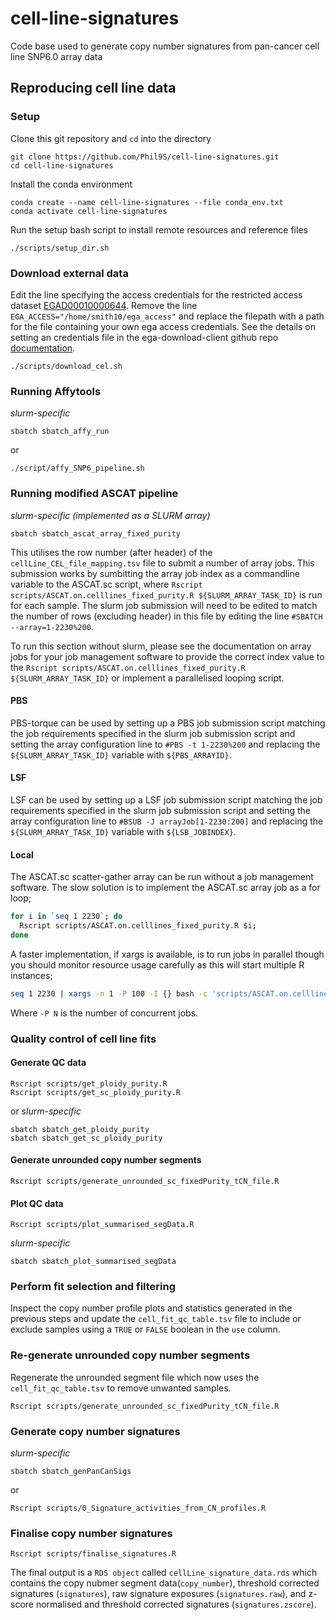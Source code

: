 # cell-line-signatures
Code base used to generate copy number signatures from pan-cancer cell line SNP6.0 array data
## Reproducing cell line data
### Setup
Clone this git repository and `cd` into the directory
```
git clone https://github.com/Phil9S/cell-line-signatures.git
cd cell-line-signatures
```
Install the conda environment
```
conda create --name cell-line-signatures --file conda_env.txt
conda activate cell-line-signatures
```
Run the setup bash script to install remote resources and reference files
```
./scripts/setup_dir.sh
```
### Download external data
Edit the line specifying the access credentials for the restricted access dataset [EGAD00010000644](https://ega-archive.org/datasets/EGAD00010000644). Remove the line `EGA_ACCESS="/home/smith10/ega_access"` and replace the filepath with a path for the file containing your own ega access credentials. See the details on setting an credentials file in the ega-download-client github repo [documentation](https://github.com/EGA-archive/ega-download-client#defining-credentials).
```
./scripts/download_cel.sh
```
### Running Affytools
_slurm-specific_
```
sbatch sbatch_affy_run
```
or
```
./script/affy_SNP6_pipeline.sh
```
### Running modified ASCAT pipeline
_slurm-specific (implemented as a SLURM array)_
```
sbatch sbatch_ascat_array_fixed_purity
```
This utilises the row number (after header) of the `cellLine_CEL_file_mapping.tsv` file to submit a number of array jobs. This submission works by sumbitting the array job index as a commandline variable to the ASCAT.sc script, where `Rscript scripts/ASCAT.on.celllines_fixed_purity.R ${SLURM_ARRAY_TASK_ID}` is run for each sample. The slurm job submission will need to be edited to match the number of rows (excluding header) in this file by editing the line `#SBATCH --array=1-2230%200`. 

To run this section without slurm, please see the documentation on array jobs for your job management software to provide the correct index value to the `Rscript scripts/ASCAT.on.celllines_fixed_purity.R ${SLURM_ARRAY_TASK_ID}`  or implement a parallelised looping script. 
#### PBS
PBS-torque can be used by setting up a PBS job submission script matching the job requirements specified in the slurm job submission script and setting the array configuration line to `#PBS -t 1-2230%200` and replacing the `${SLURM_ARRAY_TASK_ID}` variable with `${PBS_ARRAYID}`.
#### LSF
LSF can be used by setting up a LSF job submission script matching the job requirements specified in the slurm job submission script and setting the array configuration line to `#BSUB -J arrayJob[1-2230:200]` and replacing the `${SLURM_ARRAY_TASK_ID}` variable with `${LSB_JOBINDEX}`.
#### Local
The ASCAT.sc scatter-gather array can be run without a job management software. The slow solution is to implement the ASCAT.sc array job as a for loop;
```sh
for i in `seq 1 2230`; do
  Rscript scripts/ASCAT.on.celllines_fixed_purity.R $i;
done
```
A faster implementation, if xargs is available, is to run jobs in parallel though you should monitor resource usage carefully as this will start multiple R instances;
```sh
seq 1 2230 | xargs -n 1 -P 100 -I {} bash -c 'scripts/ASCAT.on.celllines_fixed_purity.R {}'
```
Where `-P N` is the number of concurrent jobs.
### Quality control of cell line fits
#### Generate QC data
```
Rscript scripts/get_ploidy_purity.R
Rscript scripts/get_sc_ploidy_purity.R
```
or 
_slurm-specific_
```
sbatch sbatch_get_ploidy_purity
sbatch sbatch_get_sc_ploidy_purity
```
#### Generate unrounded copy number segments
```
Rscript scripts/generate_unrounded_sc_fixedPurity_tCN_file.R
```
#### Plot QC data
```
Rscript scripts/plot_summarised_segData.R
```
_slurm-specific_
```
sbatch sbatch_plot_summarised_segData
```
### Perform fit selection and filtering

Inspect the copy number profile plots and statistics generated in the previous steps and update the `cell_fit_qc_table.tsv` file to include or exclude samples using a `TRUE` or `FALSE` boolean in the `use` column.

### Re-generate unrounded copy number segments

Regenerate the unrounded segment file which now uses the `cell_fit_qc_table.tsv` to remove unwanted samples.
```
Rscript scripts/generate_unrounded_sc_fixedPurity_tCN_file.R
```
### Generate copy number signatures
_slurm-specific_
```
sbatch sbatch_genPanCanSigs
```
or
```
Rscript scripts/0_Signature_activities_from_CN_profiles.R
```
### Finalise copy number signatures
```
Rscript scripts/finalise_signatures.R
```

The final output is a `RDS object` called `cellLine_signature_data.rds` which contains the copy nubmer segment data(`copy_number`), threshold corrected signatures (`signatures`), raw signature exposures (`signatures.raw`), and z-score normalised and threshold corrected signatures (`signatures.zscore`). 
